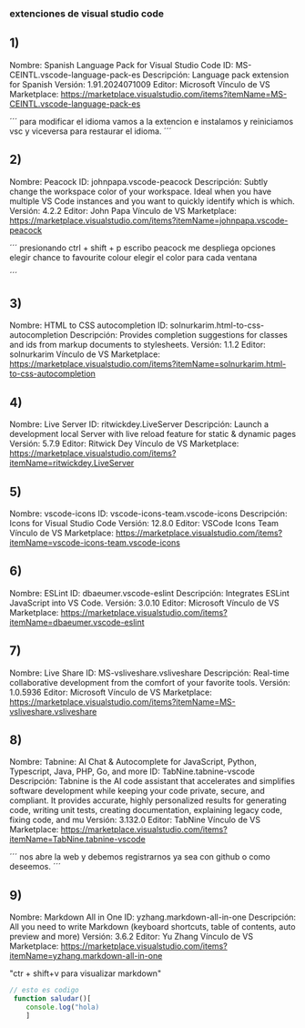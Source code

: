 ### extenciones de visual studio code                                  

## **1)**
Nombre: Spanish Language Pack for Visual Studio Code
ID: MS-CEINTL.vscode-language-pack-es
Descripción: Language pack extension for Spanish
Versión: 1.91.2024071009
Editor: Microsoft
Vínculo de VS Marketplace: https://marketplace.visualstudio.com/items?itemName=MS-CEINTL.vscode-language-pack-es

´´´
para modificar el idioma vamos a la extencion e instalamos y reiniciamos vsc y viceversa para restaurar el idioma.
´´´



## **2)**
Nombre: Peacock
ID: johnpapa.vscode-peacock
Descripción: Subtly change the workspace color of your workspace. Ideal when you have multiple VS Code instances and you want to quickly identify which is which.
Versión: 4.2.2
Editor: John Papa
Vínculo de VS Marketplace: https://marketplace.visualstudio.com/items?itemName=johnpapa.vscode-peacock

´´´
presionando ctrl + shift + p
escribo peacock me despliega opciones 
elegir chance to favourite colour 
elegir el color para cada ventana 

´´´

## **3)**
Nombre: HTML to CSS autocompletion
ID: solnurkarim.html-to-css-autocompletion
Descripción: Provides completion suggestions for classes and ids from markup documents to stylesheets.
Versión: 1.1.2
Editor: solnurkarim
Vínculo de VS Marketplace: https://marketplace.visualstudio.com/items?itemName=solnurkarim.html-to-css-autocompletion

## **4)**
Nombre: Live Server
ID: ritwickdey.LiveServer
Descripción: Launch a development local Server with live reload feature for static & dynamic pages
Versión: 5.7.9
Editor: Ritwick Dey
Vínculo de VS Marketplace: https://marketplace.visualstudio.com/items?itemName=ritwickdey.LiveServer

## **5)**
Nombre: vscode-icons
ID: vscode-icons-team.vscode-icons
Descripción: Icons for Visual Studio Code
Versión: 12.8.0
Editor: VSCode Icons Team
Vínculo de VS Marketplace: https://marketplace.visualstudio.com/items?itemName=vscode-icons-team.vscode-icons


## **6)**
Nombre: ESLint
ID: dbaeumer.vscode-eslint
Descripción: Integrates ESLint JavaScript into VS Code.
Versión: 3.0.10
Editor: Microsoft
Vínculo de VS Marketplace: https://marketplace.visualstudio.com/items?itemName=dbaeumer.vscode-eslint

## **7)**
Nombre: Live Share
ID: MS-vsliveshare.vsliveshare
Descripción: Real-time collaborative development from the comfort of your favorite tools.
Versión: 1.0.5936
Editor: Microsoft
Vínculo de VS Marketplace: https://marketplace.visualstudio.com/items?itemName=MS-vsliveshare.vsliveshare

## **8)**
Nombre: Tabnine: AI Chat & Autocomplete for JavaScript, Python, Typescript, Java, PHP, Go, and more
ID: TabNine.tabnine-vscode
Descripción: Tabnine is the AI code assistant that accelerates and simplifies software development while keeping your code private, secure, and compliant. It provides accurate, highly personalized results for generating code, writing unit tests, creating documentation, explaining legacy code, fixing code, and mu
Versión: 3.132.0
Editor: TabNine
Vínculo de VS Marketplace: https://marketplace.visualstudio.com/items?itemName=TabNine.tabnine-vscode

´´´
nos abre la web y debemos registrarnos ya sea con github o como deseemos.
´´´
## **9)**
Nombre: Markdown All in One
ID: yzhang.markdown-all-in-one
Descripción: All you need to write Markdown (keyboard shortcuts, table of contents, auto preview and more)
Versión: 3.6.2
Editor: Yu Zhang
Vínculo de VS Marketplace: https://marketplace.visualstudio.com/items?itemName=yzhang.markdown-all-in-one



"ctr + shift+v para visualizar markdown"
```js
// esto es codigo
 function saludar()[
    console.log("hola)
    ] 
```